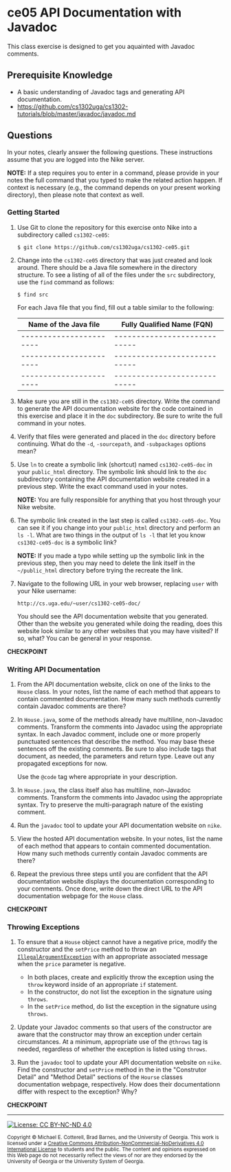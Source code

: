 # ce05 API Documentation with Javadoc

This class exercise is designed to get you aquainted with Javadoc comments.

## Prerequisite Knowledge

* A basic understanding of Javadoc tags and generating API documentation.
* https://github.com/cs1302uga/cs1302-tutorials/blob/master/javadoc/javadoc.md

## Questions

In your notes, clearly answer the following questions. These instructions assume that you are 
logged into the Nike server. 

**NOTE:** If a step requires you to enter in a command, please provide in your notes the full 
command that you typed to make the related action happen. If context is necessary (e.g., the 
command depends on your present working directory), then please note that context as well.

### Getting Started

1. Use Git to clone the repository for this exercise onto Nike into a subdirectory called `cs1302-ce05`:

   ```
   $ git clone https://github.com/cs1302uga/cs1302-ce05.git
   ```

1. Change into the `cs1302-ce05` directory that was just created and look around. There should be
   a Java file somewhere in the directory structure. To see a listing of all of the 
   files under the `src` subdirectory, use the `find` command as follows:
   
   ```
   $ find src
   ```
   
   For each Java file that you find, fill out a table similar to the following:
   
   | Name of the Java file | Fully Qualified Name (FQN) |
   |-----------------------|----------------------------|
   |-----------------------|----------------------------|
   |-----------------------|----------------------------|
   |-----------------------|----------------------------|

1. Make sure you are still in the `cs1302-ce05` directory. Write the command to generate 
   the API documentation website for the code contained in this exercise and place it in the `doc`
   subdirectory. Be sure to write the full command in your notes.

1. Verify that files were generated and placed in the `doc` directory before continuing.
   What do the `-d`, `-sourcepath`, and `-subpackages` options mean?

1. Use `ln` to create a symbolic link (shortcut) named `cs1302-ce05-doc` in your `public_html` 
   directory. The symbolic link should link to the `doc` subdirectory containing the API documentation 
   website created in a previous step. Write the exact command used in your notes. 
   
   **NOTE:** You are fully responsible for anything that you host through your Nike website.
   
1. The symbolic link created in the last step is called `cs1302-ce05-doc`. You can see it if you
   change into your `public_html` directory and perform an `ls -l`. What are two things in
   the output of `ls -l` that let you know `cs1302-ce05-doc` is a symbolic link?
   
   **NOTE:** If you made a typo while setting up the symbolic link in the previous step, then 
   you may need to delete the link itself in the `~/public_html` directory before trying 
   the recreate the link.

1. Navigate to the following URL in your web browser, replacing `user` with your Nike
   username:

   ```
   http://cs.uga.edu/~user/cs1302-ce05-doc/
   ```

   You should see the API documentation website that you generated. Other than the website
   you generated while doing the reading, does this website look similar to any other 
   websites that you may have visited? If so, what? You can be general in your response. 

**CHECKPOINT**
    
### Writing API Documentation

1. From the API documentation website, click on one of the links to the `House` class. In your notes, list
   the name of each method that appears to contain commented documentation. How many 
   such methods currently contain Javadoc comments are there?
   
1. In `House.java`, some of the methods already have multiline, non-Javadoc comments.  Transform the 
   comments into Javadoc using the appropriate syntax. In each Javadoc comment, include one or more 
   properly punctuated sentences that describe the method. You may base these sentences off the existing
   comments. Be sure to also include tags that document, as needed, the parameters and return type. 
   Leave out any propagated exceptions for now. 
   
   Use the `@code` tag where appropriate in your description.
   
1. In `House.java`, the class itself also has multiline, non-Javadoc comments.  Transform the comments 
   into Javadoc using the appropriate syntax. Try to preserve the multi-paragraph nature of the existing
   comment.
   
1. Run the `javadoc` tool to update your API documentation website on `nike`.

1. View the hosted API documentation website. In your notes, list the name of each method that 
   appears to contain commented documentation. How many such methods currently contain Javadoc 
   comments are there? 
   
1. Repeat the previous three steps until you are confident that the API documentation website
   displays the documentation corresponding to your comments. Once done, write down the direct 
   URL to the API documentation webpage for the `House` class.
   
**CHECKPOINT**

### Throwing Exceptions

1. To ensure that a `House` object cannot have a negative price, modify the constructor and the
   `setPrice` method to throw an 
   [`IllegalArgumentException`](https://docs.oracle.com/javase/8/docs/api/java/lang/IllegalArgumentException.html) 
   with an appropriate associated message when the `price` parameter is negative.
   
   * In both places, create and explicitly throw the exception using the `throw` keyword inside of
     an appropriate `if` statement.
   * In the constructor, do not list the exception in the signature using `throws`.
   * In the `setPrice` method, do list the exception in the signature using `throws`.
   
1. Update your Javadoc comments so that users of the constructor are aware that the constructor may
   throw an exception under certain circumstances. At a minimum, appropriate use of the `@throws` tag
   is needed, regardless of whether the exception is listed using `throws`.

1. Run the `javadoc` tool to update your API documentation website on `nike`. Find the constructor and
   `setPrice` method in the in the "Construtor Detail" and "Method Detail" sections of the `Hourse`
   classes documentation webpage, respectively. How does their documentationn differ with respect
   to the exception? Why?

**CHECKPOINT**
    
<hr/>

[![License: CC BY-NC-ND 4.0](https://img.shields.io/badge/License-CC%20BY--NC--ND%204.0-lightgrey.svg)](http://creativecommons.org/licenses/by-nc-nd/4.0/)

<small>
Copyright &copy; Michael E. Cotterell, Brad Barnes, and the University of Georgia.
This work is licensed under a <a rel="license" href="http://creativecommons.org/licenses/by-nc-nd/4.0/">Creative Commons Attribution-NonCommercial-NoDerivatives 4.0 International License</a> to students and the public.
The content and opinions expressed on this Web page do not necessarily reflect the views of nor are they endorsed by the University of Georgia or the University System of Georgia.
</small>

